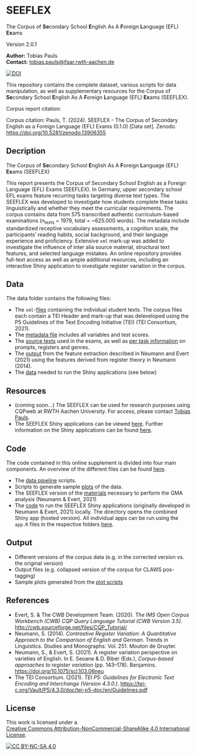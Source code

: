 # SEEFLEX
The Corpus of **Se**condary School **E**nglish As A **F**oreign **L**anguage (EFL) **Ex**ams

Version 2.0.1

**Author:** Tobias Pauls<br>
**Contact:** tobias.pauls@ifaar.rwth-aachen.de

[![DOI](https://zenodo.org/badge/DOI/10.5281/zenodo.13906355.svg)](https://doi.org/10.5281/zenodo.13906355)

This repository contains the complete dataset, various scripts for data manipulation, as well as supplementary resources for the Corpus of **Se**condary School **E**nglish As A **F**oreign **L**anguage (EFL) **Ex**ams (SEEFLEX).

Corpus report citation:


Corpus citation:
Pauls, T. (2024). SEEFLEX - The Corpus of Secondary English as a Foreign Language (EFL) Exams (0.1.0) [Data set]. Zenodo. https://doi.org/10.5281/zenodo.13906355


## Decription

The Corpus of **Se**condary School **E**nglish As A **F**oreign **L**anguage (EFL) **Ex**ams (SEEFLEX)

This report presents the Corpus of Secondary School English as a Foreign Language (EFL) Exams (SEEFLEX). In Germany, upper secondary school EFL exams feature recurring tasks targeting diverse text types. The SEEFLEX was developed to investigate how students complete these tasks linguistically and whether they meet the curricular requirements. The corpus contains data from 575 transcribed authentic curriculum-based examinations (n<sub>texts</sub> = 1979, total = ~625.000 words). The metadata include standardized receptive vocabulary assessments, a cognition scale, the participants’ reading habits, social background, and their language experience and proficiency. Extensive `xml` mark-up was added to investigate the influence of inter alia source material, structural text features, and selected language mistakes. An online repository provides full-text access as well as ample additional resources, including an interactive Shiny application to investigate register variation in the corpus.


## Data

The data folder contains the following files:
- The `xml`-[files](data/anon/) containing the individual student texts. The corpus files each contain a TEI Header and mark-up that was deleveloped using the P5 Guidelines of the Text Encoding Initiative (TEI) (TEI Consortium, 2021).
- The [metadata file](data/meta_data_anon.csv) includes all variables and test scores.
- The [source texts](data/source_texts/) used in the exams, as well as [per task information](data/tasks_complete.csv) on prompts, registers and genres.
- The [output](data/gma/) from the feature extraction described in Neumann and Evert (2021) using the features derived from register theory in Neumann (2014).
- The [data](data/gma/shiny_data.rda) needed to run the Shiny applications (see below)


## Resources

- (coming soon...) The SEEFLEX can be used for research purposes using CQPweb at RWTH Aachen University. For access, please contact [Tobias Pauls](mailto:tobias.pauls@ifaar.rwth-aachen.de).
- The SEEFLEX Shiny applications can be viewed [here](https://seeflex.otc.coscine.dev). Further information on the Shiny applications can be found [here](code/shiny_app/README.md).


## Code

The code contained in this online supplement is divided into four main components. An overview of the different files can be found [here](code/). 
- The [data pipeline](code/data_pipeline/) scripts.
- Scripts to generate sample [plots](code/plots/) of the data.
- The SEEFLEX version of the [materials](code/gma_analysis/) necessary to perform the GMA analysis (Neumann & Evert, 2021)
- The [code](code/shiny_app/) to run the SEEFLEX Shiny applications (originally developed in Neumann & Evert, 2021) locally. The directory opens the combined Shiny app (hosted version). All individual apps can be run using the `app.R` files in the respective folders [here](code/).


## Output

- Different versions of the corpus data (e.g. in the corrected version vs. the original version)
- Output files (e.g. collapsed version of the corpus for CLAWS pos-tagging)
- Sample plots generated from the [plot scripts](code/plots/)

## References

- Evert, S. & The CWB Development Team. (2020). *The IMS Open Corpus Workbench (CWB) CQP Query Language Tutorial (CWB Version 3.5)*. http://cwb.sourceforge.net/files/CQP_Tutorial/
- Neumann, S. (2014). *Contrastive Register Variation: A Quantitative Approach to the Comparison of English and German*. Trends in Linguistics. Studies and Monographs: Vol. 251. Mouton de Gruyter.
- Neumann, S., & Evert, S. (2021). A register variation perspective on varieties of English. In E. Seoane & D. Biber (Eds.), *Corpus-based approaches to register variation* (pp. 143–178). Benjamins. https://doi.org/10.1075/scl.103.06neu
- The TEI Consortium. (2021). *TEI P5: Guidelines for Electronic Text Encoding and Interchange (Version 4.3.0.)*. https://tei-c.org/Vault/P5/4.3.0/doc/tei-p5-doc/en/Guidelines.pdf


## License

This work is licensed under a  
[Creative Commons Attribution-NonCommercial-ShareAlike 4.0 International License](http://creativecommons.org/licenses/by-nc-sa/4.0/).

[![CC BY-NC-SA 4.0](https://licensebuttons.net/l/by-nc-sa/4.0/88x31.png)](http://creativecommons.org/licenses/by-nc-sa/4.0/)